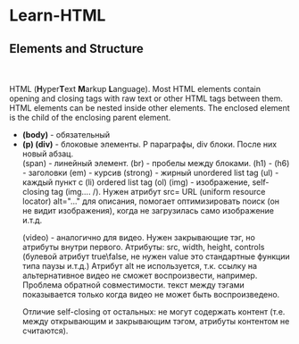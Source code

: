 # Learn-HTML
<body>
<h2>Elements and Structure</h2>
<br>
<br>
HTML (<strong>H</strong>yper<strong>T</strong>ext <strong>M</strong>arkup <strong>L</strong>anguage). 
Most HTML elements contain opening and closing tags with raw text or other HTML tags between them.
HTML elements can be nested inside other elements. The enclosed element is the child of the enclosing parent element.


<ul>
  <li><strong>(body)</strong> - обязательный</li>
  <li><strong>(p) (div)</strong> - блоковые элементы. P параграфы, div блоки. После них новый абзац.</li>
(span) - линейный элемент.   
(br) - пробелы между блоками.   
(h1) - (h6) - заголовки
(em) -  курсив
(strong) - жирный  
unordered list tag (ul) - каждый пункт с (li)
ordered list tag (ol) 
(img) - изображение, self-closing tag (img.... /). Нужен атрибут src= URL (uniform resource locator) 
                                                   alt="..." для описания, помогает оптимизировать поиск (он не видит изображения), когда                                                      не загрузилась само изображение и.т.д.

(video) - аналогично для видео. Нужен закрывающие тэг, но атрибуты внутри первого. Атрибуты: src, width, height, controls (булевой атрибут true\false, не нужен value это стандартные функции типа паузы и.т.д.) Атрибут alt не используется, т.к. ссылку на альтернативное видео не сможет воспроизвести, например. Проблема обратной совместимости.
текст между тэгами показывается только когда видео не может быть воспроизведено. 

Отличие self-closing от остальных: не могут содержать контент (т.е. между открывающим и закрывающим тэгом, атрибуты контентом не считаются). 
</body>
